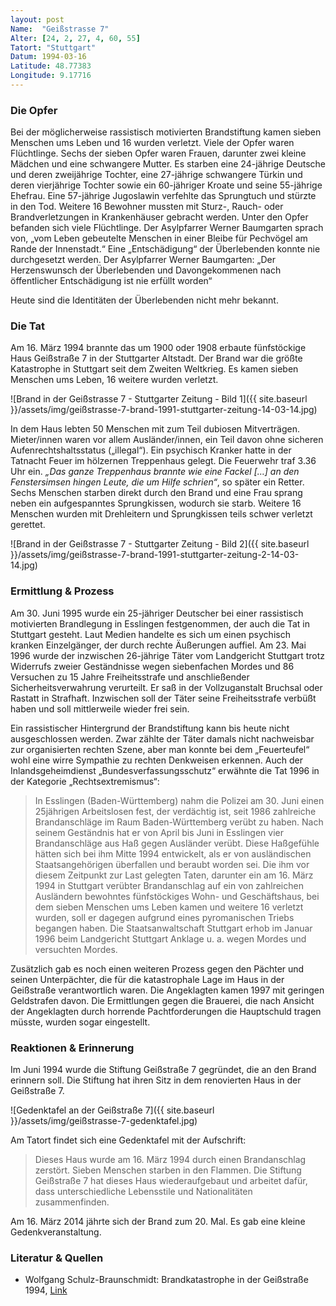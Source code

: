 ```yaml
---
layout: post
Name:  "Geißstrasse 7"
Alter: [24, 2, 27, 4, 60, 55]
Tatort: "Stuttgart"
Datum: 1994-03-16
Latitude: 48.77383
Longitude: 9.17716
---
```


### Die Opfer

Bei der möglicherweise rassistisch motivierten Brandstiftung kamen sieben Menschen ums Leben und 16 wurden verletzt. Viele der Opfer waren Flüchtlinge. Sechs der sieben Opfer waren Frauen, darunter zwei kleine Mädchen und eine schwangere Mutter. Es starben eine 24-jährige Deutsche und deren zweijährige Tochter, eine 27-jährige schwangere Türkin und deren vierjährige Tochter sowie ein 60-jähriger Kroate und seine 55-jährige Ehefrau. Eine 57-jährige Jugoslawin verfehlte das Sprungtuch und stürzte in den Tod. Weitere 16 Bewohner mussten mit Sturz-, Rauch- oder Brandverletzungen in Krankenhäuser gebracht werden. Unter den Opfer befanden sich viele Flüchtlinge. Der Asylpfarrer Werner Baumgarten sprach von, „vom Leben gebeutelte Menschen in einer Bleibe für Pechvögel am Rande der Innenstadt.“ Eine „Entschädigung“ der Überlebenden konnte nie durchgesetzt werden. Der Asylpfarrer Werner Baumgarten: „Der Herzenswunsch der Überlebenden und Davongekommenen nach öffentlicher Entschädigung ist nie erfüllt worden“

Heute sind die Identitäten der Überlebenden nicht mehr bekannt.

### Die Tat

Am 16. März 1994 brannte das um 1900 oder 1908 erbaute fünfstöckige Haus Geißstraße 7 in der Stuttgarter Altstadt. Der Brand war die größte Katastrophe in Stuttgart seit dem Zweiten Weltkrieg. Es kamen sieben Menschen ums Leben, 16 weitere wurden verletzt.

![Brand in der Geißstrasse 7 - Stuttgarter Zeitung - Bild 1]({{ site.baseurl }}/assets/img/geißstrasse-7-brand-1991-stuttgarter-zeitung-14-03-14.jpg)

In dem Haus lebten 50 Menschen mit zum Teil dubiosen Mitverträgen. Mieter/innen waren vor allem Ausländer/innen, ein Teil davon ohne sicheren Aufenrechtshaltsstatus („illegal“).
Ein psychisch Kranker hatte in der Tatnacht Feuer im hölzernen Treppenhaus gelegt. Die Feuerwehr traf 3.36 Uhr ein. *„Das ganze Treppenhaus brannte wie eine Fackel […] an den Fenstersimsen hingen Leute, die um Hilfe schrien“*, so später ein Retter. Sechs Menschen starben direkt durch den Brand und eine Frau sprang neben ein aufgespanntes Sprungkissen, wodurch sie starb. Weitere 16 Menschen wurden mit Drehleitern und Sprungkissen teils schwer verletzt gerettet.

![Brand in der Geißstrasse 7 - Stuttgarter Zeitung - Bild 2]({{ site.baseurl }}/assets/img/geißstrasse-7-brand-1991-stuttgarter-zeitung-2-14-03-14.jpg)

### Ermittlung & Prozess

Am 30. Juni 1995 wurde ein 25-jähriger Deutscher bei einer rassistisch motivierten Brandlegung in Esslingen festgenommen, der auch die Tat in Stuttgart gesteht. Laut Medien handelte es sich um einen psychisch kranken Einzelgänger, der durch rechte Äußerungen auffiel.
Am 23. Mai 1996 wurde der inzwischen 26-jährige Täter vom Landgericht Stuttgart trotz Widerrufs zweier Geständnisse wegen siebenfachen Mordes und 86 Versuchen zu 15 Jahre Freiheitsstrafe und anschließender Sicherheitsverwahrung verurteilt. Er saß in der Vollzuganstalt Bruchsal oder Rastatt in Strafhaft.
Inzwischen soll der Täter seine Freiheitsstrafe verbüßt haben und soll mittlerweile wieder frei sein.

Ein rassistischer Hintergrund der Brandstiftung kann bis heute nicht ausgeschlossen werden. Zwar zählte der Täter damals nicht nachweisbar zur organisierten rechten Szene, aber man konnte bei dem „Feuerteufel“ wohl eine wirre Sympathie zu rechten Denkweisen erkennen.
Auch der Inlandsgeheimdienst „Bundesverfassungsschutz“ erwähnte die Tat 1996 in der Kategorie „Rechtsextremismus“:

> In Esslingen (Baden-Württemberg) nahm die Polizei am 30. Juni einen 25jährigen Arbeitslosen fest, der verdächtig ist, seit 1986 zahlreiche Brandanschläge im Raum Baden-Württemberg verübt zu haben. Nach seinem Geständnis hat er von April bis Juni in Esslingen vier Brandanschläge aus Haß gegen Ausländer verübt. Diese Haßgefühle hätten sich bei ihm Mitte 1994 entwickelt, als er von ausländischen Staatsangehörigen überfallen und beraubt worden sei. Die ihm vor diesem Zeitpunkt zur Last gelegten Taten, darunter ein am 16. März 1994 in Stuttgart verübter Brandanschlag auf ein von zahlreichen Ausländern bewohntes fünfstöckiges Wohn- und Geschäftshaus, bei dem sieben Menschen ums Leben kamen und weitere 16 verletzt wurden, soll er dagegen aufgrund eines pyromanischen Triebs begangen haben. Die Staatsanwaltschaft Stuttgart erhob im Januar 1996 beim Landgericht Stuttgart Anklage u. a. wegen Mordes und versuchten Mordes.

Zusätzlich gab es noch einen weiteren Prozess gegen den Pächter und seinen Unterpächter, die für die katastrophale Lage im Haus in der Geißstraße verantwortlich waren. Die Angeklagten kamen 1997 mit geringen Geldstrafen davon. Die Ermittlungen gegen die Brauerei, die nach Ansicht der Angeklagten durch horrende Pachtforderungen die Hauptschuld tragen müsste, wurden sogar eingestellt.

### Reaktionen & Erinnerung

Im Juni 1994 wurde die Stiftung Geißstraße 7 gegründet, die an den Brand erinnern soll. Die Stiftung hat ihren Sitz in dem renovierten Haus in der Geißstraße 7.

![Gedenktafel an der Geißstraße 7]({{ site.baseurl }}/assets/img/geißstrasse-7-gedenktafel.jpg)

Am Tatort findet sich eine Gedenktafel mit der Aufschrift:

> Dieses Haus wurde am 16. März 1994 durch
> einen Brandanschlag zerstört.
> Sieben Menschen starben in den Flammen.
> Die Stiftung Geißstraße 7 hat dieses Haus
> wiederaufgebaut und arbeitet dafür, dass
> unterschiedliche Lebensstile
> und Nationalitäten zusammenfinden.

Am 16. März 2014 jährte sich der Brand zum 20. Mal. Es gab eine kleine Gedenkveranstaltung.

### Literatur & Quellen

* Wolfgang Schulz-Braunschmidt: Brandkatastrophe in der Geißstraße 1994, [Link](http://www.von-zeit-zu-zeit.de/index.php?template=thema&theme_id=176)


